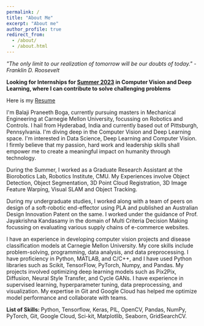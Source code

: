 ```yaml
---
permalink: /
title: "About Me"
excerpt: "About me"
author_profile: true
redirect_from: 
  - /about/
  - /about.html
---
```

<i>"The only limit to our realization of tomorrow will be our doubts of today." - Franklin D. Roosevelt</i>

<b>Looking for Internships for <u>Summer 2023</u> in Computer Vision and Deep Learning, where I can contribute to solve challenging problems</b>

Here is my [Resume](https://drive.google.com/file/d/1Q297GuqGtTjWjuGzbk4fqn0LgDlw_WD4/view?usp=drive_link)

I'm Balaji Praneeth Boga, currently pursuing masters in Mechanical Engineering at Carnegie Mellon University, focussing on Robotics and Controls. I hail from Hyderabad, India and currently based out of Pittsburgh, Pennsylvania. I'm diving deep in the Computer Vision and Deep Learning space. I'm interested in Data Science, Deep Learning and Computer Vision. I firmly believe that my passion, hard work and leadership skills shall empower me to create a meaningful impact on humanity through technology.

During the Summer, I worked as a Graduate Research Assistant at the Biorobotics Lab, Robotics Institute, CMU. My Experiences involve Object Detection, Object Segmentation, 3D Point Cloud Registration, 3D Image Feature Warping, Visual SLAM and Object Tracking.

During my undergraduate studies, I worked along with a team of peers on design of a soft-robotic end-effector using PLA and published an Australian Design Innovation Patent on the same. I worked under the guidance of Prof. Jayakrishna Kandasamy in the domain of Multi Criteria Decision Making focussing on evaluating various supply chains of e-commerce websites. 

I have an experience in developing computer vision projects and disease classification models at Carnegie Mellon University. My core skills include problem-solving, programming, data analysis, and data preprocessing. I have proficiency in Python, MATLAB, and C/C++, and I have used Python libraries such as Scikit, TensorFlow, PyTorch, Numpy, and Pandas. My projects involved optimizing deep learning models such as Pix2Pix, Diffusion, Neural Style Transfer, and Cycle GANs. I have experience in supervised learning, hyperparameter tuning, data preprocessing, and visualization. My expertise in Git and Google Cloud has helped me optimize model performance and collaborate with teams. 

<b>List of Skills: </b>Python, Tensorflow, Keras, PIL, OpenCV, Pandas, NumPy, PyTorch, Git, Google Cloud, Sci-kit, Matplotlib, Seaborn, GridSearchCV.
